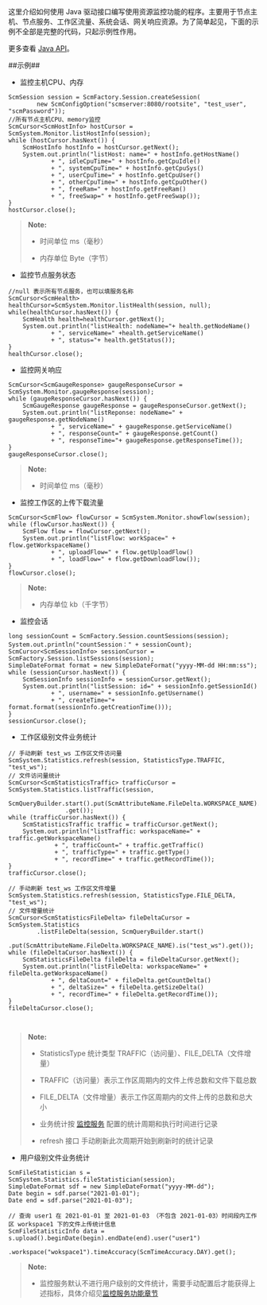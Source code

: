 这里介绍如何使用 Java 驱动接口编写使用资源监控功能的程序。主要用于节点主机、节点服务、工作区流量、系统会话、网关响应资源。为了简单起见，下面的示例不全部是完整的代码，只起示例性作用。

更多查看 [Java API][java_api]。

##示例##
* 监控主机CPU、内存

```lang-javascript
ScmSession session = ScmFactory.Session.createSession(
        new ScmConfigOption("scmserver:8080/rootsite", "test_user", "scmPassword"));
//所有节点主机CPU、memory监控
ScmCursor<ScmHostInfo> hostCursor = ScmSystem.Monitor.listHostInfo(session);
while (hostCursor.hasNext()) {
    ScmHostInfo hostInfo = hostCursor.getNext();
    System.out.println("listHost: name=" + hostInfo.getHostName() 
            + ", idleCpuTime=" + hostInfo.getCpuIdle()
            + ", systemCpuTime=" + hostInfo.getCpuSys()
            + ", userCpuTime=" + hostInfo.getCpuUser()
            + ", otherCpuTime=" + hostInfo.getCpuOther() 
            + ", freeRam=" + hostInfo.getFreeRam() 
            + ", freeSwap=" + hostInfo.getFreeSwap());
}
hostCursor.close();
```

>  **Note:**
>
>  * 时间单位 ms（毫秒）
>
>  * 内存单位 Byte（字节）


* 监控节点服务状态

```lang-javascript
//null 表示所有节点服务，也可以填服务名称
ScmCursor<ScmHealth> healthCursor=ScmSystem.Monitor.listHealth(session, null);
while(healthCursor.hasNext()) {
    ScmHealth health=healthCursor.getNext();
    System.out.println("listHealth: nodeName="+ health.getNodeName()
            + ", serviceName=" +health.getServiceName() 
            + ", status="+ health.getStatus());
}
healthCursor.close();
```


* 监控网关响应

```lang-javascript
ScmCursor<ScmGaugeResponse> gaugeResponseCursor = ScmSystem.Monitor.gaugeResponse(session);
while (gaugeResponseCursor.hasNext()) {
    ScmGaugeResponse gaugeResponse = gaugeResponseCursor.getNext();
    System.out.println("listReponse: nodeName=" + gaugeResponse.getNodeName()
            + ", serviceName=" + gaugeResponse.getServiceName() 
            + ", responseCount=" + gaugeResponse.getCount() 
            + ", responseTime="+ gaugeResponse.getResponseTime());
}
gaugeResponseCursor.close();
```

>  **Note:**
>
>  * 时间单位 ms（毫秒）


* 监控工作区的上传下载流量

```lang-javascript
ScmCursor<ScmFlow> flowCursor = ScmSystem.Monitor.showFlow(session);
while (flowCursor.hasNext()) {
    ScmFlow flow = flowCursor.getNext();
    System.out.println("listFlow: workSpace=" + flow.getWorkspaceName() 
            + ", uploadFlow=" + flow.getUploadFlow() 
            + ", loadFlow=" + flow.getDownloadFlow());
}
flowCursor.close();
```

>  **Note:**
>
>  * 内存单位 kb（千字节）


* 监控会话

```lang-javascript
long sessionCount = ScmFactory.Session.countSessions(session);
System.out.println("countSession：" + sessionCount);
ScmCursor<ScmSessionInfo> sessionCursor = ScmFactory.Session.listSessions(session);
SimpleDateFormat format = new SimpleDateFormat("yyyy-MM-dd HH:mm:ss");
while (sessionCursor.hasNext()) {
    ScmSessionInfo sessionInfo = sessionCursor.getNext();
    System.out.println("listSession: id=" + sessionInfo.getSessionId() 
            + ", username=" + sessionInfo.getUsername()
            + ", createTime="+ format.format(sessionInfo.getCreationTime()));
}
sessionCursor.close();
```


* 工作区级别文件业务统计

```lang-javascript
// 手动刷新 test_ws 工作区文件访问量
ScmSystem.Statistics.refresh(session, StatisticsType.TRAFFIC, "test_ws");
// 文件访问量统计
ScmCursor<ScmStatisticsTraffic> trafficCursor = ScmSystem.Statistics.listTraffic(session,
        ScmQueryBuilder.start().put(ScmAttributeName.FileDelta.WORKSPACE_NAME).is("test_ws")
                .get());
while (trafficCursor.hasNext()) {
    ScmStatisticsTraffic traffic = trafficCursor.getNext();
    System.out.println("listTraffic: workspaceName=" + traffic.getWorkspaceName() 
             + ", trafficCount=" + traffic.getTraffic()
             + ", trafficType=" + traffic.getType()
             + ", recordTime=" + traffic.getRecordTime());
}
trafficCursor.close();

// 手动刷新 test_ws 工作区文件增量
ScmSystem.Statistics.refresh(session, StatisticsType.FILE_DELTA, "test_ws");
// 文件增量统计
ScmCursor<ScmStatisticsFileDelta> fileDeltaCursor = ScmSystem.Statistics
        .listFileDelta(session, ScmQueryBuilder.start()
                .put(ScmAttributeName.FileDelta.WORKSPACE_NAME).is("test_ws").get());
while (fileDeltaCursor.hasNext()) {
    ScmStatisticsFileDelta fileDelta = fileDeltaCursor.getNext();
    System.out.println("listFileDelta: workspaceName=" + fileDelta.getWorkspaceName()
            + ", deltaCount=" + fileDelta.getCountDelta() 
            + ", deltaSize=" + fileDelta.getSizeDelta() 
            + ", recordTime=" + fileDelta.getRecordTime());
}
fileDeltaCursor.close();



```

>  **Note:**
>
>  * StatisticsType 统计类型 TRAFFIC（访问量）、FILE_DELTA（文件增量）
>
>  * TRAFFIC（访问量）表示工作区周期内的文件上传总数和文件下载总数
>
>  * FILE_DELTA（文件增量）表示工作区周期内的文件上传的总数和总大小
>
>  * 业务统计按 [监控服务][monitoring_service] 配置的统计周期和执行时间进行记录
>
>  * refresh 接口 手动刷新此次周期开始到刷新时的统计记录

* 用户级别文件业务统计

```lang-javascript
ScmFileStatistician s = ScmSystem.Statistics.fileStatistician(session);
SimpleDateFormat sdf = new SimpleDateFormat("yyyy-MM-dd");
Date begin = sdf.parse("2021-01-01");
Date end = sdf.parse("2021-01-03");

// 查询 user1 在 2021-01-01 至 2021-01-03 （不包含 2021-01-03）时间段内工作区 workspace1 下的文件上传统计信息
ScmFileStatisticInfo data = s.upload().beginDate(begin).endDate(end).user("user1")
        .workspace("wokspace1").timeAccuracy(ScmTimeAccuracy.DAY).get();
```

>  **Note:**
>
>  * 监控服务默认不进行用户级别的文件统计，需要手动配置后才能获得上述指标，具体介绍见[监控服务功能章节][admin_server]



[java_api]:api/java/html/index.html
[monitoring_service]:Maintainance/Node_Config/cloud.md
[admin_server]:Architecture/Microservice/admin_service.md
